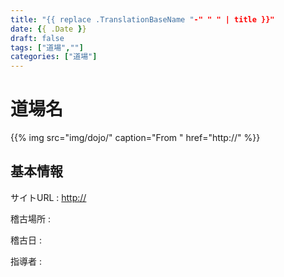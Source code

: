 ```yaml
---
title: "{{ replace .TranslationBaseName "-" " " | title }}"
date: {{ .Date }}
draft: false
tags: ["道場",""]
categories: ["道場"]
---
```

# 道場名

{{% img src="img/dojo/" caption="From " href="http://" %}}

## 基本情報

サイトURL
: [http://](http://)

稽古場所
: 

稽古日
: 

指導者
: 

